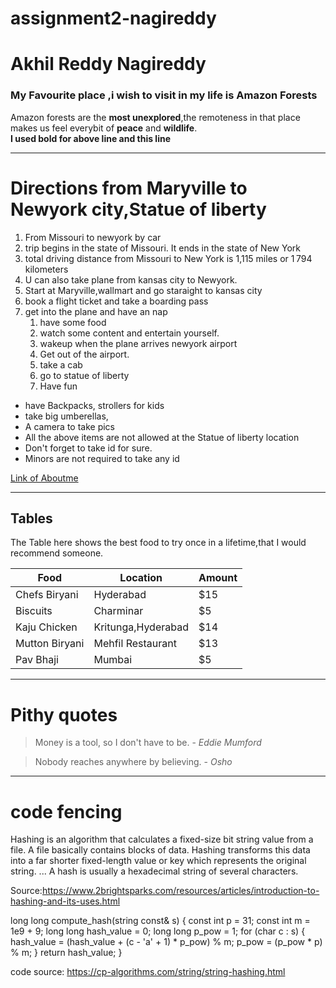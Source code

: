 # assignment2-nagireddy
# Akhil Reddy Nagireddy
### My Favourite place ,i wish to visit in my life is Amazon Forests
Amazon forests are the **most unexplored**,the remoteness in that place makes us feel everybit of **peace** and **wildlife**.<br>
**I used bold for above line and this line**

---
# Directions from Maryville to Newyork city,Statue of liberty
1. From Missouri to newyork by car
2. trip begins in the state of Missouri. It ends in the state of New York
3. total driving distance from Missouri to New York is 1,115 miles or 1 794 kilometers
4. U can also take plane from kansas city to Newyork.
5. Start at Maryville,wallmart and go staraight to kansas city
6. book a flight ticket and take a boarding pass
7. get into the plane and have an nap
   1. have some food 
   2. watch some content and entertain yourself.
   3. wakeup when the plane arrives newyork airport
   4. Get out of the airport.
   5. take a cab
   6. go to statue of liberty
   7. Have fun

* have Backpacks, strollers for kids
* take big umberellas,
* A camera to take pics
* All the above items are not allowed at the Statue of liberty location
* Don't forget to take id for sure.
* Minors are not required to take any id

[Link of Aboutme](https://github.com/nagireddyakhilredddy/assignment2-nagireddy/blob/main/AboutMe.md)


-----------------------------
## Tables

 The Table here shows the best food to try once in a lifetime,that I would recommend someone.

  | Food              | Location                |  Amount  |
  | ---               | ---                     |---       |
  |Chefs Biryani      |Hyderabad                | $15      |
  |Biscuits           |Charminar                | $5       |
  |Kaju Chicken       |Kritunga,Hyderabad       | $14      |
  |Mutton Biryani     |Mehfil Restaurant        | $13      |
  |Pav Bhaji          |Mumbai                   | $5       |

  ---------------------------

  # Pithy quotes

  > Money is a tool, so I don't have to be. - *Eddie Mumford*

  >Nobody reaches anywhere by believing. - *Osho*

  ------

  # code fencing

   
Hashing is an algorithm that calculates a fixed-size bit string value from a file. A file basically contains blocks of data. Hashing transforms this data into a far shorter fixed-length value or key which represents the original string. ... A hash is usually a hexadecimal string of several characters.

Source:https://www.2brightsparks.com/resources/articles/introduction-to-hashing-and-its-uses.html



  long long compute_hash(string const& s) {
    const int p = 31;
    const int m = 1e9 + 9;
    long long hash_value = 0;
    long long p_pow = 1;
    for (char c : s) {
        hash_value = (hash_value + (c - 'a' + 1) * p_pow) % m;
        p_pow = (p_pow * p) % m;
    }
    return hash_value;
}

code source: https://cp-algorithms.com/string/string-hashing.html